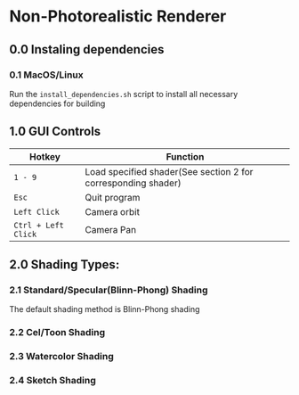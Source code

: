 # Non-Photorealistic Renderer

## 0.0 Instaling dependencies

### 0.1 MacOS/Linux
Run the `install_dependencies.sh` script to install all necessary dependencies for building

## 1.0 GUI Controls
| Hotkey | Function |
| --- | --- |
| `1 - 9` | Load specified shader(See section 2 for corresponding shader) |
| `Esc` | Quit program |
| `Left Click` | Camera orbit |
| `Ctrl + Left Click` | Camera Pan |

## 2.0 Shading Types:

### 2.1 Standard/Specular(Blinn-Phong) Shading
The default shading method is Blinn-Phong shading

### 2.2 Cel/Toon Shading

### 2.3 Watercolor Shading

### 2.4 Sketch Shading